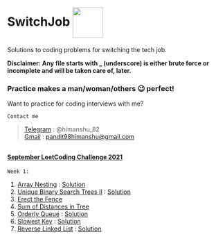 # SwitchJob <img src="https://user-images.githubusercontent.com/34882878/130913521-4b23d603-a919-4b26-a9d7-fc32377c690a.png" width="70" align="center">
Solutions to coding problems for switching the tech job.

<strong>Disclaimer: Any file starts with _ (underscore) is either brute force or incomplete and will be taken care of, later.</strong>

### Practice makes a man/woman/others :wink: perfect!
Want to practice for coding interviews with me?

`Contact me`
>[Telegram](https://telegram.org) : @himanshu_82  
>[Gmail](https://www.google.com/intl/en-GB/gmail/about/#) : pandit98himanshu@gmail.com

##
#### [September LeetCoding Challenge 2021](https://leetcode.com/explore/challenge/card/september-leetcoding-challenge-2021/636/week-1-september-1st-september-7th/)
`Week 1:`
1. [Array Nesting](https://leetcode.com/problems/array-nesting/) : [Solution](https://github.com/Pandit98himanshu/SwitchJob/blob/master/leetcode/ArrayNesting.java)
2. [Unique Binary Search Trees II](https://leetcode.com/problems/unique-binary-search-trees-ii/) : [Solution](https://github.com/Pandit98himanshu/SwitchJob/blob/master/leetcode/UniqueBinarySearchTreesII.java)
3. [Erect the Fence](https://leetcode.com/problems/erect-the-fence/)
4. [Sum of Distances in Tree](https://leetcode.com/problems/sum-of-distances-in-tree/)
5. [Orderly Queue](https://leetcode.com/problems/orderly-queue/) : [Solution](https://github.com/Pandit98himanshu/SwitchJob/blob/master/leetcode/OrderlyQueue.java)
6. [Slowest Key](https://leetcode.com/problems/slowest-key/) : [Solution](https://github.com/Pandit98himanshu/SwitchJob/blob/master/leetcode/SlowestKey.java)
7. [Reverse Linked List](https://leetcode.com/problems/reverse-linked-list/) : [Solution](https://github.com/Pandit98himanshu/SwitchJob/blob/master/leetcode/ReverseLinkedList.java)